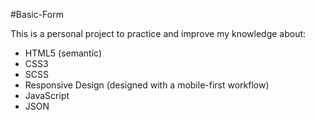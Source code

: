 #Basic-Form

This is a personal project to practice and improve my knowledge about:
</br>
* HTML5 (semantic)
* CSS3
* SCSS
* Responsive Design (designed with a mobile-first workflow)
* JavaScript
* JSON